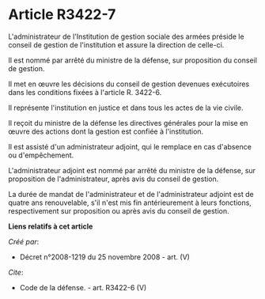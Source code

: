 # Article R3422-7

L'administrateur de l'Institution de gestion sociale des armées préside le conseil de gestion de l'institution et assure la
direction de celle-ci. 

Il est nommé par arrêté du ministre de la défense, sur proposition du conseil de gestion. 

Il met en œuvre les décisions du conseil de gestion devenues exécutoires dans les conditions fixées à l'article R. 3422-6. 

Il représente l'institution en justice et dans tous les actes de la vie civile. 

Il reçoit du ministre de la défense les directives générales pour la mise en œuvre des actions dont la gestion est confiée à
l'institution. 

Il est assisté d'un administrateur adjoint, qui le remplace en cas d'absence ou d'empêchement.

L'administrateur adjoint est nommé par arrêté du ministre de la défense, sur proposition de l'administrateur, après avis du
conseil de gestion. 

La durée de mandat de l'administrateur et de l'administrateur adjoint est de quatre ans renouvelable, s'il n'est mis fin
antérieurement à leurs fonctions, respectivement sur proposition ou après avis du conseil de gestion.

**Liens relatifs à cet article**

_Créé par_:

  - Décret n°2008-1219 du 25 novembre 2008 - art. (V)

_Cite_:

  - Code de la défense. - art. R3422-6 (V)
